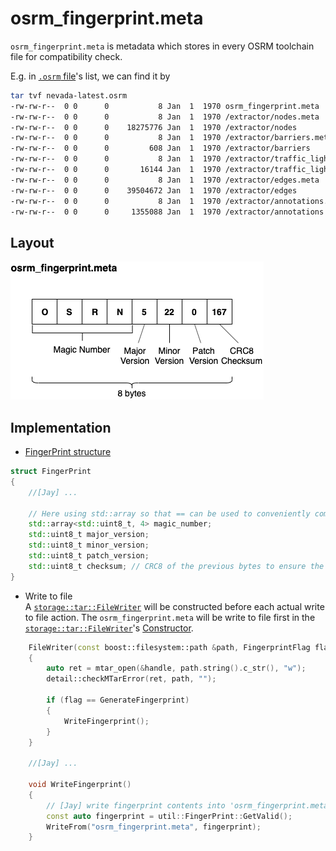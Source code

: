 # osrm_fingerprint.meta 
`osrm_fingerprint.meta` is metadata which stores in every OSRM toolchain file for compatibility check.           

E.g. in [`.osrm` file](map.osrm.md)'s list, we can find it by     
```bash
tar tvf nevada-latest.osrm 
-rw-rw-r--  0 0      0           8 Jan  1  1970 osrm_fingerprint.meta
-rw-rw-r--  0 0      0           8 Jan  1  1970 /extractor/nodes.meta
-rw-rw-r--  0 0      0    18275776 Jan  1  1970 /extractor/nodes
-rw-rw-r--  0 0      0           8 Jan  1  1970 /extractor/barriers.meta
-rw-rw-r--  0 0      0         608 Jan  1  1970 /extractor/barriers
-rw-rw-r--  0 0      0           8 Jan  1  1970 /extractor/traffic_lights.meta
-rw-rw-r--  0 0      0       16144 Jan  1  1970 /extractor/traffic_lights
-rw-rw-r--  0 0      0           8 Jan  1  1970 /extractor/edges.meta
-rw-rw-r--  0 0      0    39504672 Jan  1  1970 /extractor/edges
-rw-rw-r--  0 0      0           8 Jan  1  1970 /extractor/annotations.meta
-rw-rw-r--  0 0      0     1355088 Jan  1  1970 /extractor/annotations
```

## Layout

![](./graph/osrm_fingerprint.meta.png)

## Implementation

- [FingerPrint structure](https://github.com/Telenav/osrm-backend/blob/6283c6074066f98e6d4a9f774f21ea45407c0d52/include/util/fingerprint.hpp#L15)

```c++
struct FingerPrint
{
    //[Jay] ...

    // Here using std::array so that == can be used to conveniently compare contents
    std::array<std::uint8_t, 4> magic_number;
    std::uint8_t major_version;
    std::uint8_t minor_version;
    std::uint8_t patch_version;
    std::uint8_t checksum; // CRC8 of the previous bytes to ensure the fingerprint is not damaged
}
```

- Write to file    
A [`storage::tar::FileWriter`](https://github.com/Telenav/osrm-backend/blob/6283c6074066f98e6d4a9f774f21ea45407c0d52/include/storage/tar.hpp#L214) will be constructed before each actual write to file action. The `osrm_fingerprint.meta` will be write to file first in the [`storage::tar::FileWriter`](https://github.com/Telenav/osrm-backend/blob/6283c6074066f98e6d4a9f774f21ea45407c0d52/include/storage/tar.hpp#L214)'s [Constructor](https://github.com/Telenav/osrm-backend/blob/6283c6074066f98e6d4a9f774f21ea45407c0d52/include/storage/tar.hpp#L230).    

```c++
    FileWriter(const boost::filesystem::path &path, FingerprintFlag flag) : path(path)
    {
        auto ret = mtar_open(&handle, path.string().c_str(), "w");
        detail::checkMTarError(ret, path, "");

        if (flag == GenerateFingerprint)
        {
            WriteFingerprint();
        }
    }

    //[Jay] ...

    void WriteFingerprint()
    {
        // [Jay] write fingerprint contents into 'osrm_fingerprint.meta' entry in tar
        const auto fingerprint = util::FingerPrint::GetValid();
        WriteFrom("osrm_fingerprint.meta", fingerprint);    
    }

```
